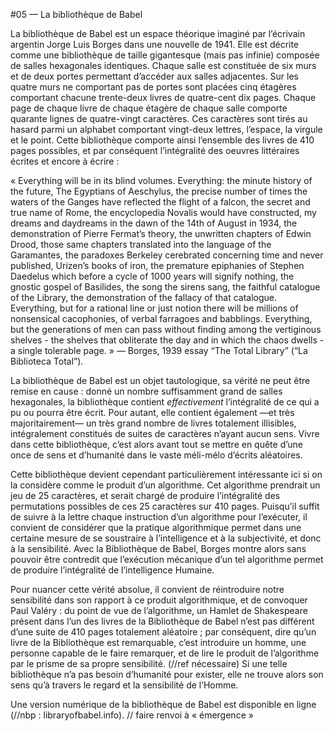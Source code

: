 #05 — La bibliothèque de Babel

La bibliothèque de Babel est un espace théorique imaginé par l’écrivain argentin Jorge Luis Borges dans une nouvelle de 1941.
Elle est décrite comme une bibliothèque de taille gigantesque (mais pas infinie) composée de salles hexagonales identiques. 
Chaque salle est constituée de six murs et de deux portes permettant d’accéder aux salles adjacentes.
Sur les quatre murs ne comportant pas de portes sont placées cinq étagères comportant chacune trente-deux livres de quatre-cent dix pages. Chaque page de chaque livre de chaque étagère de chaque salle comporte quarante lignes de quatre-vingt caractères. Ces caractères sont tirés au hasard parmi un alphabet comportant vingt-deux lettres, l’espace, la virgule et le point.
Cette bibliothèque comporte ainsi l’ensemble des livres de 410 pages possibles, et par conséquent l’intégralité des oeuvres littéraires écrites et encore à écrire :

« Everything will be in its blind volumes. Everything: the minute history of the future, The Egyptians of Aeschylus, the precise number of times the waters of the Ganges have reflected the flight of a falcon, the secret and true name of Rome, the encyclopedia Novalis would have constructed, my dreams and daydreams in the dawn of the 14th of August in 1934, the demonstration of Pierre Fermat’s theory, the unwritten chapters of Edwin Drood, those same chapters translated into the language of the Garamantes, the paradoxes Berkeley cerebrated concerning time and never published, Urizen’s books of iron, the premature epiphanies of Stephen Daedelus which before a cycle of 1000 years will signify nothing, the gnostic gospel of Basilides, the song the sirens sang, the faithful catalogue of the Library, the demonstration of the fallacy of that catalogue. Everything, but for a rational line or just notion there will be millions of nonsensical cacophonies, of verbal farragoes and babblings. Everything, but the generations of men can pass without finding among the vertiginous shelves - the shelves that obliterate the day and in which the chaos dwells - a single tolerable page. » — Borges, 1939 essay “The Total Library” (“La Biblioteca Total”).

La bibliothèque de Babel est un objet tautologique, sa vérité ne peut être remise en cause : donné un nombre suffisamment grand de salles hexagonales, la bibliothèque contient *effectivement* l’intégralité de ce qui a pu ou pourra être écrit. 
Pour autant, elle contient également —et très majoritairement— un très grand nombre de livres totalement illisibles, intégralement constitués de suites de caractères n’ayant aucun sens. Vivre dans cette bibliothèque, c’est alors avant tout se mettre en quête d’une once de sens et d’humanité dans le vaste méli-mélo d’écrits aléatoires.

Cette bibliothèque devient cependant particulièrement intéressante ici si on la considère comme le produit d’un algorithme. Cet algorithme prendrait un jeu de 25 caractères, et serait chargé de produire l’intégralité des permutations possibles de ces 25 caractères sur 410 pages.
Puisqu’il suffit de suivre à la lettre chaque instruction d’un algorithme pour l’exécuter, il convient de considérer que la pratique algorithmique permet dans une certaine mesure de se soustraire à l’intelligence et à la subjectivité, et donc à la sensibilité. 
Avec la Bibliothèque de Babel, Borges montre alors sans pouvoir être contredit que l’exécution mécanique d’un tel algorithme permet de produire l’intégralité de l’intelligence Humaine.

Pour nuancer cette vérité absolue, il convient de réintroduire notre sensibilité dans son rapport à ce produit algorithmique, et de convoquer Paul Valéry : du point de vue de l’algorithme, un Hamlet de Shakespeare présent dans l’un des livres de la Bibliothèque de Babel n’est pas différent d’une suite de 410 pages totalement aléatoire ; par conséquent, dire qu’un livre de la Bibliothèque est remarquable, c’est introduire un homme, une personne capable de le faire remarquer, et de lire le produit de l’algorithme par le prisme de sa propre sensibilité. (//ref nécessaire)
Si une telle bibliothèque n’a pas besoin d’humanité pour exister, elle ne trouve alors son sens qu’à travers le regard et la sensibilité de l’Homme.

Une version numérique de la bibliothèque de Babel est disponible en ligne (//nbp : libraryofbabel.info).
// faire renvoi à « émergence »


